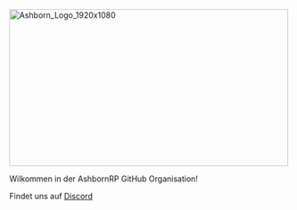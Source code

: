 
<img width="500" height="281" alt="Ashborn_Logo_1920x1080" src="https://github.com/user-attachments/assets/af4254c9-15bf-4c17-8c25-f4a0aa9cebaf" />

Wilkommen in der AshbornRP GitHub Organisation!

Findet uns auf [Discord](https://discord.gg/GUHjsmwNQ3)
